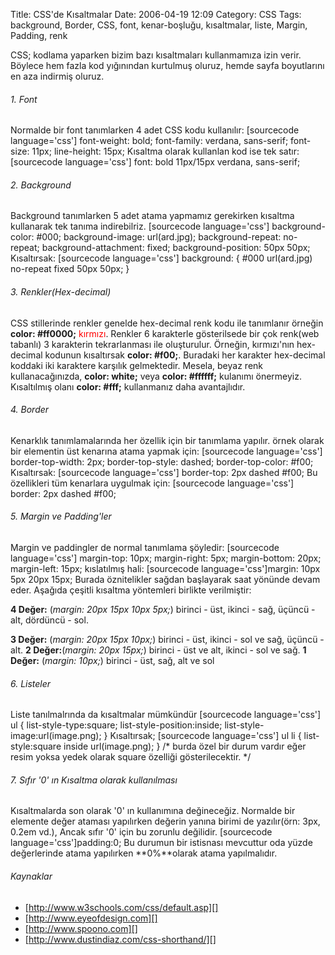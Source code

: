Title: CSS&#039;de Kısaltmalar
Date: 2006-04-19 12:09
Category: CSS
Tags: background, Border, CSS, font, kenar-boşluğu, kısaltmalar, liste, Margin, Padding, renk

CSS; kodlama yaparken bizim bazı kısaltmaları kullanmamıza izin verir.
Böylece hem fazla kod yığınından kurtulmuş oluruz, hemde sayfa
boyutlarını en aza indirmiş oluruz.<!--more-->

###### 1. Font

Normalde bir font tanımlarken 4 adet CSS kodu kullanılır: [sourcecode
language='css'] font-weight: bold; font-family: verdana, sans-serif;
font-size: 11px; line-height: 15px; Kısaltma olarak
kullanlan kod ise tek satır: [sourcecode language='css'] font: bold
11px/15px verdana, sans-serif; 

###### 2. Background

Background tanımlarken 5 adet atama yapmamız gerekirken kısaltma
kullanarak tek tanıma indirebilriz. [sourcecode language='css']
background-color: #000; background-image: url(ard.jpg);
background-repeat: no-repeat; background-attachment: fixed;
background-position: 50px 50px;  Kısaltırsak: [sourcecode
language='css'] background: { #000 url(ard.jpg) no-repeat fixed 50px
50px; } 

###### 3. Renkler(Hex-decimal)

CSS stillerinde renkler genelde hex-decimal renk kodu ile tanımlanır
örneğin **color: #ff0000;**
<span style="color: #ff0000">kırmızı</span>. Renkler 6 karakterle
gösterilsede bir çok renk(web tabanlı) 3 karakterin tekrarlanması ile
oluşturulur. Örneğin, kırmızı'nın hex-decimal kodunun kısaltırsak
**color: #f00;**. Buradaki her karakter hex-decimal koddaki iki
karaktere karşılık gelmektedir. Mesela, beyaz renk kullanacağınızda,
**color: white;** veya **color: #ffffff;** kulanımı önermeyiz.
Kısaltılmış olanı **color: #fff;** kullanmanız daha avantajlıdır.

###### 4. Border

Kenarklık tanımlamalarında her özellik için bir tanımlama yapılır. örnek
olarak bir elementin üst kenarına atama yapmak için: [sourcecode
language='css'] border-top-width: 2px; border-top-style: dashed;
border-top-color: #f00;  Kısaltırsak: [sourcecode
language='css'] border-top: 2px dashed #f00;  Bu
özellikleri tüm kenarlara uygulmak için: [sourcecode language='css']
border: 2px dashed #f00; 

###### 5. Margin ve Padding'ler

Margin ve paddingler de normal tanımlama şöyledir: [sourcecode
language='css'] margin-top: 10px; margin-right: 5px; margin-bottom:
20px; margin-left: 15px; kıslatılmış hali: [sourcecode
language='css']margin: 10px 5px 20px 15px; Burada
öznitelikler sağdan başlayarak saat yönünde devam eder. Aşağıda çeşitli
kısaltma yöntemleri birlikte verilmiştir:

**4 Değer:** (*margin: 20px 15px 10px 5px;*) birinci - üst, ikinci -
sağ, üçüncü - alt, dördüncü - sol.

**3 Değer:** (*margin: 20px 15px 10px;*) birinci - üst, ikinci - sol ve
sağ, üçüncü - alt. **2 Değer:**(*margin: 20px 15px;*) birinci - üst ve
alt, ikinci - sol ve sağ. **1 Değer:** (*margin: 10px;*) birinci - üst,
sağ, alt ve sol

###### 6. Listeler

Liste tanılmalrında da kısaltmalar mümkündür [sourcecode language='css']
ul { list-style-type:square; list-style-position:inside;
list-style-image:url(image.png); }  Kısaltırsak;
[sourcecode language='css'] ul li { list-style:square inside
url(image.png); } /* burda özel bir durum vardır eğer resim yoksa yedek
olarak square özelliği gösterilecektir. */ 

###### 7. Sıfır '0' ın Kısaltma olarak kullanılması

Kısaltmalarda son olarak '0' ın kullanımına değineceğiz. Normalde bir
elemente değer ataması yapılırken değerin yanına birimi de yazılır(örn:
3px, 0.2em vd.), Ancak sıfır '0' için bu zorunlu değilidir. [sourcecode
language='css']padding:0; Bu durumun bir istisnası
mevcuttur oda yüzde değerlerinde atama yapılırken **0%**olarak atama
yapılmalıdır.

###### Kaynaklar

-   [http://www.w3schools.com/css/default.asp][]
-   [http://www.eyeofdesign.com][]
-   [http://www.spoono.com][]
-   [http://www.dustindiaz.com/css-shorthand/][]

</p>

  [http://www.w3schools.com/css/default.asp]: http://www.w3schools.com/css/default.asp
  [http://www.eyeofdesign.com]: http://www.eyeofdesign.com/css/background.php
  [http://www.spoono.com]: http://www.spoono.com/csst/tutorials/tutorial.php?id=5
  [http://www.dustindiaz.com/css-shorthand/]: http://www.dustindiaz.com/css-shorthand/
